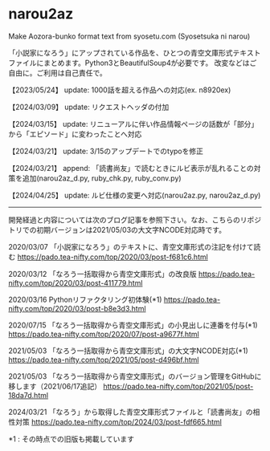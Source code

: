 # narou2az
Make Aozora-bunko format text from syosetu.com (Syosetsuka ni narou)

「小説家になろう」にアップされている作品を、ひとつの青空文庫形式テキストファイルにまとめます。Python3とBeautifulSoup4が必要です。
改変などはご自由に。ご利用は自己責任で。

【2023/05/24】 update: 1000話を超える作品への対応(ex. n8920ex)

【2024/03/09】 update: リクエストヘッダの付加

【2024/03/15】 update: リニューアルに伴い作品情報ページの話数が「部分」から「エピソード」に変わったことへ対応

【2024/03/21】 update: 3/15のアップデートでのtypoを修正

【2024/03/21】 append: 「読書尚友」で読むときにルビ表示が乱れることの対策を追加(narou2az_d.py, ruby_chk.py, ruby_conv.py)

【2024/04/25】 update: ルビ仕様の変更へ対応(narou2az.py, narou2az_d.py)

<hr>
開発経過と内容については次のブログ記事を参照下さい。なお、こちらのリポジトリでの初期バージョンは2021/05/03の大文字NCODE対応時です。

2020/03/07 「小説家になろう」のテキストに、青空文庫形式の注記を付けて読む https://pado.tea-nifty.com/top/2020/03/post-f681c6.html 

2020/03/12 「なろう一括取得から青空文庫形式」の改良版 https://pado.tea-nifty.com/top/2020/03/post-411779.html 

2020/03/16 Pythonリファクタリング初体験(*1) https://pado.tea-nifty.com/top/2020/03/post-b8e3d3.html 

2020/07/15 「なろう一括取得から青空文庫形式」の小見出しに連番を付与(*1) https://pado.tea-nifty.com/top/2020/07/post-a9677f.html 

2021/05/03 「なろう一括取得から青空文庫形式」の大文字NCODE対応(*1) https://pado.tea-nifty.com/top/2021/05/post-d496bf.html 

2021/05/03 「なろう一括取得から青空文庫形式」のバージョン管理をGitHubに移します（2021/06/17追記） https://pado.tea-nifty.com/top/2021/05/post-18da7d.html 

2024/03/21 「なろう」から取得した青空文庫形式ファイルと「読書尚友」の相性対策 https://pado.tea-nifty.com/top/2024/03/post-fdf665.html

*1 : その時点での旧版も掲載しています
